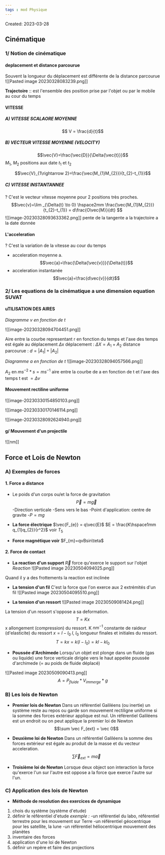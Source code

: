 ```yaml
---
tags : mod Physique
---
```

Created: 2023-03-28

## Cinématique

### 1/ **Notion de cinématique**

#### deplacement et distance parcourue 
Souvent la longueur du déplacement est différente de la distance parcourue
![[Pasted image 20230328083239.png]]

**Trajectoire** :: est l'ensemble des position prise par l'objet ou par le mobile au cour du temps

#### VITESSE 
##### A) VITESSE SCALAORE MOYENNE
$$ V = \frac{d}{t}$$
##### B) VECTEUR VITESSE MOYENNE (VELOCITY)
$$\vec{V}=\frac{\vec{D}}{\Delta{\vec{t}}}$$
$M_1$, $M_2$ positions aux date $t_1$ et $t_2$

$$\vec{V}_{1\rightarrow 2}=\frac{\vec{M_{1}M_{2}}}{t_{2}-t_{1}}$$
##### C) VITESSE INSTANTANNEE 
?
C'est le vecteur vitesse moyenne pour 2 positions très proches.
$$\vec{v}=\lim _{\Delta{t} \to 0} \hspace2mm \frac{\vec{M_{1}M_{2}}}{t_{2}-t_{1}} = d\frac{O\vec{M}}{dt} $$ 
![[image-20230328093633362.png]]
pente de la tangente a la trajectoire a la date donnée

#### L'acceleration
?
C'est la variation de la vitesse au cour du temps


- acceleration moyenne a.
$$\vec{a}=\frac{\Delta{\vec{v}}}{\Delta{t}}$$
- acceleration instantanée
$$\vec{a}=\frac{d\vec{v}}{dt}$$
### 2/ **Les equations de la cinématique a une dimension equation SUVAT**

#### uTILISATION DES AIRES
*Diagramme v en fonction de t*

![[image-20230328094704451.png]]



Aire entre la courbe representant r en fonction du temps et l'axe des temps est égale au déplacement  $\Delta{x}$ 
déplacement : $\Delta{X}=A_{1}+A_{2}$
distance parcourue : $d= \lvert A_{1} \rvert + \lvert A_{2} \rvert$ 

*Diagramme a en fonction de t*
![[image-20230328094057566.png]]

$A_{2}$ en $ms^{-2}*s=ms^{-1}$ 
aire entre la courbe de a en fonction de t et l'axe des temps t est $=\Delta{v}$ 

#### Mouvement rectiline uniforme

![[image-20230330154850103.png]]

![[image-20230330170146114.png]]



![[image-20230328092624940.png]]

#### g/ Mouvement d'un projectile

![[nm]]




## Force et Lois de Newton

### **A)** Exemples de forces

#### 1. Force a distance 
- Le poids d'un corps ou/et la force de gravitation 
$$\vec{P} = m\vec{g}$$
-Direction verticale 
-Sens vers le bas
-Point d'application: centre de gravite
-$P=mg$

- **La force électrique**
$\vec{F_{e}} = q\vec{E}$        $E = \frac{K\hspace1mm q_{1}q_{2}}{r^2}$ voir $T_{5}$ 

- **Force magnétique voir**
$F_{m}=qvBsin\teta$ 

#### 2. Force de contact
- **La reaction d'un support**
$\vec{R}$ force qu'exerce le support sur l'objet *Reaction* 
![[Pasted image 20230504094025.png]] 

Quand il y a des frottements la reaction est inclinée

- **La tension d'un fil**
C'est la force que l'on exerce aux 2 extrémités d'un fil
![[Pasted image 20230504095510.png]]


- **La tension d'un ressort**
![[Pasted image 20230509081424.png]]

La tension d'un ressort s'oppose a sa deformation.
$$T = Kx$$
x allongement (compression) du ressort.
K $nm^{-1}$ constante de raideur (d'elasticite) du ressort
$x=l-l_{0}$  $l$, $l_0$  longueur finales et initiales du ressort.
$$ T = kx= k(l-l_{0}) = kl - kl_{0} $$
 - **Poussée d'Archimede**
 Lorsqu'un objet est plonge dans un fluide (gas ou liquide) une force verticale dirigée vers le haut appelée poussée d'archimede (= au poids de fluide déplacé)
 
![[Pasted image 20230509090413.png]]
$$A = P_{fluide} * V_{immerge}*g$$
### **B)** Les lois de Newton

- **Premier lois de Newton** 
Dans un référentiel Galiléens (ou inertie) un système reste au repos ou garde son mouvement rectiligne uniforme si la somme des forces extérieur applique est nul.
Un référentiel Galiléens est un endroit ou on peut applique la premier loi de Newton
$$\sum \vec F_{ext} = \vec 0$$

- **Deuxième loi de Newton**
Dans un référentiel Galiléens la somme des forces extérieur est égale au produit de la masse et du vecteur acceleration.
$$\sum \vec F_{ext} = m\vec a$$
- **Troisième loi de Newton**
Lorsque deux object son interaction la force qu'exerce l'un sur l'autre est oppose a la force que exerce l'autre sur l'un.

### **C)** Application des lois de Newton

- **Méthode de resolution des exercices de dynamique**
1. chois du système (système d'etude)
2. définir le référentiel d'etude
*exemple :* 
-un référentiel du labo, référentiel terrestre pour les mouvement sur Terre
-un référentiel géocentrique pour les satellite, la lune
-un référentiel héliocentrique mouvement des planètes
3. inventaire des forces
4. application d'une loi de Newton
5. définir un repère et faire des projections

